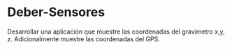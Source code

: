 # Deber-Sensores
Desarrollar una aplicación que muestre las coordenadas del gravímetro x,y, z. Adicionalmente muestre las coordenadas del GPS. 
